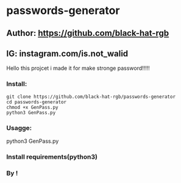 # passwords-generator
## Author: https://github.com/black-hat-rgb
## IG: instagram.com/is.not_walid



Hello this projcet i made it for make stronge password!!!!!





### Install:
```
git clone https://github.com/black-hat-rgb/passwords-generator
cd passwords-generator
chmod +x GenPass.py
python3 GenPass.py
```
### Usagge:


python3 GenPass.py



### Install requirements(python3)


### By !
